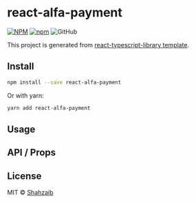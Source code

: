 # react-alfa-payment

[![NPM](https://img.shields.io/npm/v/react-alfa-payment.svg)](https://www.npmjs.com/package/react-alfa-payment)
[![npm](https://img.shields.io/npm/dm/react-alfa-payment.svg)](https://www.npmjs.com/package/react-alfa-payment)
![GitHub](https://img.shields.io/github/license/Shahzaib/react-alfa-payment)

This project is generated from [react-typescript-library template](https://github.com/alioguzhan/react-typescript-library).

## Install

```bash
npm install --save react-alfa-payment
```

Or with yarn:

```bash
yarn add react-alfa-payment
```

## Usage


## API / Props


## License

MIT © [Shahzaib](https://github.com/Shahzaib)
